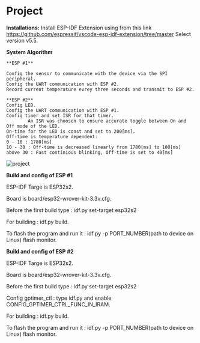 # Project

**Installations:**
Install ESP-IDF Extension using from this link https://github.com/espressif/vscode-esp-idf-extension/tree/master
Select version v5.5.

 **System Algorithm**

	**ESP #1**
	
	Config the sensor to communicate with the device via the SPI peripheral.
	Config the UART communication with ESP #2.
	Record current temperature evrey three seconds and transmit to ESP #2.

	**ESP #2**
	Config LED.
	Config the UART communication with ESP #1.
	Config timer and set ISR for that timer.
			An ISR was choosen to ensure accurate toggle between On and Off mode of the LED.
	On-time for the LED is const and set to 200[ms].
	Off-time is temperature dependent:
	0 - 10 : 1780[ms]
	10 - 30 : Off-time is decreased linearly from 1780[ms] to 100[ms]
	above 30 : Fast continious blinking, Off-time is set to 40[ms]

	

![project](https://github.com/user-attachments/assets/d4db2ae6-789a-4844-acb7-9e20d7cd96dc)

**Build and config of ESP #1**

ESP-IDF Targe is ESP32s2. 

Board is board/esp32-wrover-kit-3.3v.cfg.

Before the first build type : idf.py set-target esp32s2

For building : idf.py build.

To flash the program and run it : idf.py -p PORT_NUMBER(path to device on Linux) flash monitor.



**Build and config of ESP #2**

ESP-IDF Targe is ESP32s2.

Board is board/esp32-wrover-kit-3.3v.cfg.

Before the first build type : idf.py set-target esp32s2

Config gptimer_ctl : type idf.py and enable CONFIG_GPTIMER_CTRL_FUNC_IN_IRAM.

For building : idf.py build.

To flash the program and run it : idf.py -p PORT_NUMBER(path to device on Linux) flash monitor.


